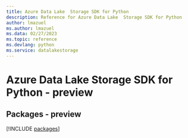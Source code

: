 ```yaml
---
title: Azure Data Lake  Storage SDK for Python
description: Reference for Azure Data Lake  Storage SDK for Python
author: lmazuel
ms.author: lmazuel
ms.data: 02/27/2023
ms.topic: reference
ms.devlang: python
ms.service: datalakestorage
---
```

# Azure Data Lake  Storage SDK for Python - preview
## Packages - preview
[!INCLUDE [packages](data-lake--storage-index.md)]